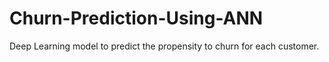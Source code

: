 # Churn-Prediction-Using-ANN
Deep Learning model to predict the propensity to churn for each customer.
